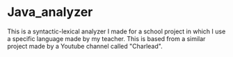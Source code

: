 # Java_analyzer
This is a syntactic-lexical analyzer I made for a school project in which I use a specific language made by my teacher. This is based from a similar project made by a Youtube channel called "Charlead".
